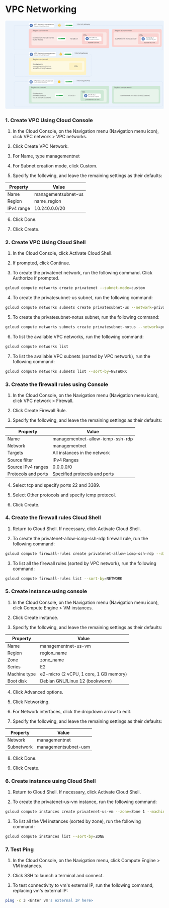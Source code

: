 # VPC Networking

![alt text](image.png)

### 1. Create VPC Using Cloud Console

1. In the Cloud Console, on the Navigation menu (Navigation menu icon), click VPC network > VPC networks.

2. Click Create VPC Network.

3. For Name, type managementnet

4. For Subnet creation mode, click Custom.

5. Specify the following, and leave the remaining settings as their defaults:

| Property   | Value               |
| ---------- | ------------------- |
| Name       | managementsubnet-us |
| Region     | name_region         |
| IPv4 range | 10.240.0.0/20       |

6. Click Done.

7. Click Create.

### 2. Create VPC Using Cloud Shell

1. In the Cloud Console, click Activate Cloud Shell.

2. If prompted, click Continue.

3. To create the privatenet network, run the following command. Click Authorize if prompted.

```bash
gcloud compute networks create privatenet --subnet-mode=custom
```

4. To create the privatesubnet-us subnet, run the following command:

```bash
gcloud compute networks subnets create privatesubnet-us --network=privatenet --region=Region 1 --range=172.16.0.0/24
```

5. To create the privatesubnet-notus subnet, run the following command:

```bash
gcloud compute networks subnets create privatesubnet-notus --network=privatenet --region=Region 2 --range=172.20.0.0/20
```

6. To list the available VPC networks, run the following command:

```bash
gcloud compute networks list
```

7. To list the available VPC subnets (sorted by VPC network), run the following command:

```bash
gcloud compute networks subnets list --sort-by=NETWORK
```

### 3. Create the firewall rules using Console

1. In the Cloud Console, on the Navigation menu (Navigation menu icon), click VPC network > Firewall.

2. Click Create Firewall Rule.

3. Specify the following, and leave the remaining settings as their defaults:

| Property            | Value                            |
| ------------------- | -------------------------------- |
| Name                | managementnet-allow-icmp-ssh-rdp |
| Network             | managementnet                    |
| Targets             | All instances in the network     |
| Source filter       | IPv4 Ranges                      |
| Source IPv4 ranges  | 0.0.0.0/0                        |
| Protocols and ports | Specified protocols and ports    |

4. Select tcp and specify ports 22 and 3389.

5. Select Other protocols and specify icmp protocol.

6. Click Create.

### 4. Create the firewall rules Cloud Shell

1. Return to Cloud Shell. If necessary, click Activate Cloud Shell.

2. To create the privatenet-allow-icmp-ssh-rdp firewall rule, run the following command:

```bash
gcloud compute firewall-rules create privatenet-allow-icmp-ssh-rdp --direction=INGRESS --priority=1000 --network=privatenet --action=ALLOW --rules=icmp,tcp:22,tcp:3389 --source-ranges=0.0.0.0/0
```

3. To list all the firewall rules (sorted by VPC network), run the following command:

```bash
gcloud compute firewall-rules list --sort-by=NETWORK
```

### 5. Create instance using console

1. In the Cloud Console, on the Navigation menu (Navigation menu icon), click Compute Engine > VM instances.

2. Click Create instance.

3. Specify the following, and leave the remaining settings as their defaults:

| Property     | Value                                  |
| ------------ | -------------------------------------- |
| Name         | managementnet-us-vm                    |
| Region       | region_name                            |
| Zone         | zone_name                              |
| Series       | E2                                     |
| Machine type | e2-micro (2 vCPU, 1 core, 1 GB memory) |
| Boot disk    | Debian GNU/Linux 12 (bookworm)         |

4. Click Advanced options.

5. Click Networking.

6. For Network interfaces, click the dropdown arrow to edit.

7. Specify the following, and leave the remaining settings as their defaults:

| Property   | Value                |
| ---------- | -------------------- |
| Network    | managementnet        |
| Subnetwork | managementsubnet-usm |

8. Click Done.

9. Click Create.

### 6. Create instance using Cloud Shell

1. Return to Cloud Shell. If necessary, click Activate Cloud Shell.

2. To create the privatenet-us-vm instance, run the following command:

```bash
gcloud compute instances create privatenet-us-vm --zone=Zone 1 --machine-type=e2-micro --subnet=privatesubnet-us --image-family=debian-12 --image-project=debian-cloud --boot-disk-size=10GB --boot-disk-type=pd-standard --boot-disk-device-name=privatenet-us-vm
```

3. To list all the VM instances (sorted by zone), run the following command:

```bash
gcloud compute instances list --sort-by=ZONE
```

### 7. Test Ping

1. In the Cloud Console, on the Navigation menu, click Compute Engine > VM instances.

2. Click SSH to launch a terminal and connect.

3. To test connectivity to vm's external IP, run the following command, replacing vm's external IP:

```bash
ping -c 3 <Enter vm's external IP here>
```
